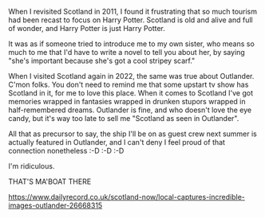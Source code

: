 When I revisited Scotland in 2011, I found it frustrating that so much tourism had been recast to focus on Harry Potter.  Scotland is old and alive and full of wonder, and Harry Potter is just Harry Potter. 

It was as if someone tried to introduce me to my own sister, who means so much to me that I'd have to write a novel to tell you about her, by saying "she's important because she's got a cool stripey scarf."

When I visited Scotland again in 2022, the same was true about Outlander.  C'mon folks. You don't need to remind me that some upstart tv show has Scotland in it, for me to love this place. When it comes to Scotland I've got memories wrapped in fantasies wrapped in drunken stupors wrapped in half-remembered dreams. Outlander is fine, and who doesn't love the eye candy, but it's way too late to sell me "Scotland as seen in Outlander".

All that as precursor to say, the ship I'll be on as guest crew next summer is actually featured in Outlander, and I can't deny I feel proud of that connection nonetheless  :-D :-D :-D

I'm ridiculous.

THAT'S MA'BOAT THERE

https://www.dailyrecord.co.uk/scotland-now/local-captures-incredible-images-outlander-26668315
